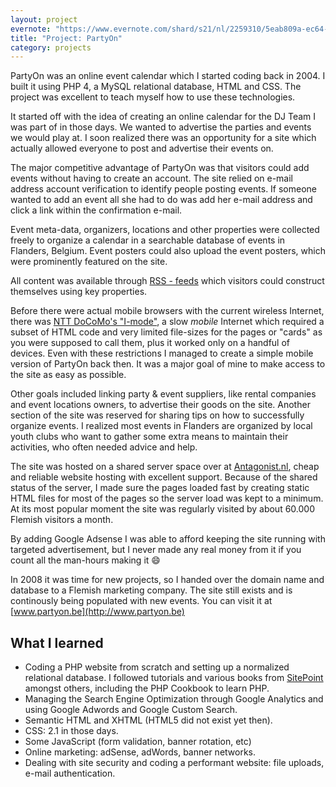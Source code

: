 ```yaml
---
layout: project
evernote: "https://www.evernote.com/shard/s21/nl/2259310/5eab809a-ec64-4bb8-88c8-54717f71ad70"
title: "Project: PartyOn"
category: projects
---
```


PartyOn was an online event calendar which I started coding back in 2004. I built it using PHP 4, a MySQL relational database, HTML and CSS. The project was excellent to teach myself how to use these technologies.

It started off with the idea of creating an online calendar for the DJ Team I was part of in those days. We wanted to advertise the parties and events we would play at. I soon realized there was an opportunity for a site which actually allowed everyone to post and advertise their events on.

The major competitive advantage of PartyOn was that visitors could add events without having to create an account. The site relied on e-mail address account verification to identify people posting events. If someone wanted to add an event all she had to do was add her e-mail address and click a link within the confirmation e-mail.

Event meta-data, organizers, locations and other properties were collected freely to organize a calendar in a searchable database of events in Flanders, Belgium. Event posters could also upload the event posters, which were prominently featured on the site.

All content was available through [RSS - feeds](http://en.wikipedia.org/wiki/RSS) which visitors could construct themselves using key properties.

Before there were actual mobile browsers with the current wireless Internet, there was [NTT DoCoMo's "I-mode"](http://en.wikipedia.org/wiki/I-mode), a slow *mobile* Internet which required a subset of HTML code and very limited file-sizes for the pages or "cards" as you were supposed to call them, plus it worked only on a handful of devices. Even with these restrictions I managed to create a simple mobile version of PartyOn back then. It was a major goal of mine to make access to the site as easy as possible.

Other goals included linking party & event suppliers, like rental companies and event locations owners, to advertise their goods on the site. Another section of the site was reserved for sharing tips on how to successfully organize events. I realized most events in Flanders are organized by local youth clubs who want to gather some extra means to maintain their activities, who often needed advice and help.

The site was hosted on a shared server space over at [Antagonist.nl](http://www.antagonist.nl), cheap and reliable website hosting with excellent support. Because of the shared status of the server, I made sure the pages loaded fast by creating static HTML files for most of the pages so the server load was kept to a minimum. At its most popular moment the site was regularly visited by about 60.000 Flemish visitors a month.

By adding Google Adsense I was able to afford keeping the site running with targeted advertisement, but I never made any real money from it if you count all the man-hours making it :smile:

In 2008 it was time for new projects, so I handed over the domain name and database to a Flemish marketing company. The site still exists and is continously being populated with new events. You can visit it at [www.partyon.be](http://www.partyon.be)

## What I learned

- Coding a PHP website from scratch and setting up a normalized relational database. I followed tutorials and various books from [SitePoint](http://www.sitepoint.com/php/) amongst others, including the PHP Cookbook to learn PHP.
- Managing the Search Engine Optimization through Google Analytics and using Google Adwords and Google Custom Search.
- Semantic HTML and XHTML (HTML5 did not exist yet then).
- CSS: 2.1 in those days.
- Some JavaScript (form validation, banner rotation, etc)
- Online marketing: adSense, adWords, banner networks.
- Dealing with site security and coding a performant website: file uploads, e-mail authentication.